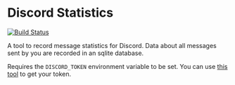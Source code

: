 # Discord Statistics

[![Build Status](https://dev.azure.com/kcajdev/discord-statistics/_apis/build/status/terminal-discord.discord-stats?branchName=master)](https://dev.azure.com/kcajdev/discord-statistics/_build/latest?definitionId=3&branchName=master)

A tool to record message statistics for Discord. Data about
all messages sent by you are recorded in an sqlite database.

Requires the `DISCORD_TOKEN` environment variable to be set. You can
use [this tool](https://github.com/terminal-discord/weechat-discord/blob/master/find_token.py)
to get your token.